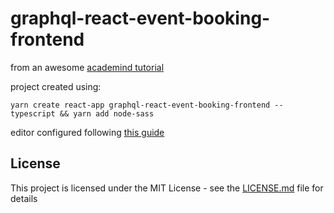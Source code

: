 # graphql-react-event-booking-frontend
from an awesome [academind tutorial](https://www.youtube.com/watch?v=JmFSGqbmzT4)

project created using:
```
yarn create react-app graphql-react-event-booking-frontend --typescript && yarn add node-sass
```
editor configured following [this guide](https://dev.to/robertcoopercode/using-eslint-and-prettier-in-a-typescript-project-53jb)

## License

This project is licensed under the MIT License - see the [LICENSE.md](LICENSE.md) file for details

